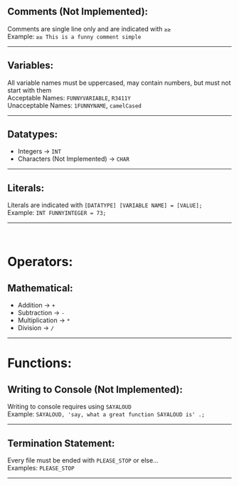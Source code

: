 ## Comments (Not Implemented):
Comments are single line only and are indicated with `≥≥`\
Example: `≥≥ This is a funny comment simple`
<hr>

## Variables:
All variable names must be uppercased, may contain numbers, but must not start with them\
Acceptable Names: `FUNNYVARIABLE`, `R3411Y`\
Unacceptable Names: `1FUNNYNAME`, `camelCased`
<hr>

## Datatypes:
- Integers -> `INT`
- Characters (Not Implemented) -> `CHAR`
<hr>

## Literals:
Literals are indicated with `[DATATYPE] [VARIABLE NAME] = [VALUE];`\
Example: `INT FUNNYINTEGER = 73;`
<hr>

<br>


# Operators:
## Mathematical:
- Addition -> `+`
- Subtraction -> `-`
- Multiplication -> `*`
- Division -> `/`
<hr>

# Functions:

## Writing to Console (Not Implemented):
Writing to console requires using `SAYALOUD` \
Example: `SAYALOUD, 'say, what a great function SAYALOUD is' .;`
<hr>

## Termination Statement:
Every file must be ended with `PLEASE_STOP` or else... \
Examples: `PLEASE_STOP`
<hr>
